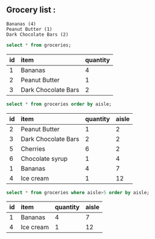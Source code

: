 ## Grocery list :
    Bananas (4)
    Peanut Butter (1)
    Dark Chocolate Bars (2)
```sql
select * from groceries;
```
| id | item | quantity |
| :--- | :--- | :--- |
| 1 | Bananas | 4 |
| 2 | Peanut Butter | 1 |
| 3 | Dark Chocolate Bars | 2 |

```sql
select * from groceries order by aisle;
```
| id | item | quantity | aisle |
| :--- | :--- | :--- | :--- |
| 2 | Peanut Butter | 1 | 2 |
| 3 | Dark Chocolate Bars | 2 | 2 |
| 5 | Cherries | 6 | 2 |
| 6 | Chocolate syrup | 1 | 4 |
| 1 | Bananas | 4 | 7 |
| 4 | Ice cream | 1 | 12 |

```sql
select * from groceries where aisle>5 order by aisle;
```
| id | item | quantity | aisle |
| :--- | :--- | :--- | :--- |
| 1 | Bananas | 4 | 7 |
| 4 | Ice cream | 1 | 12 |
